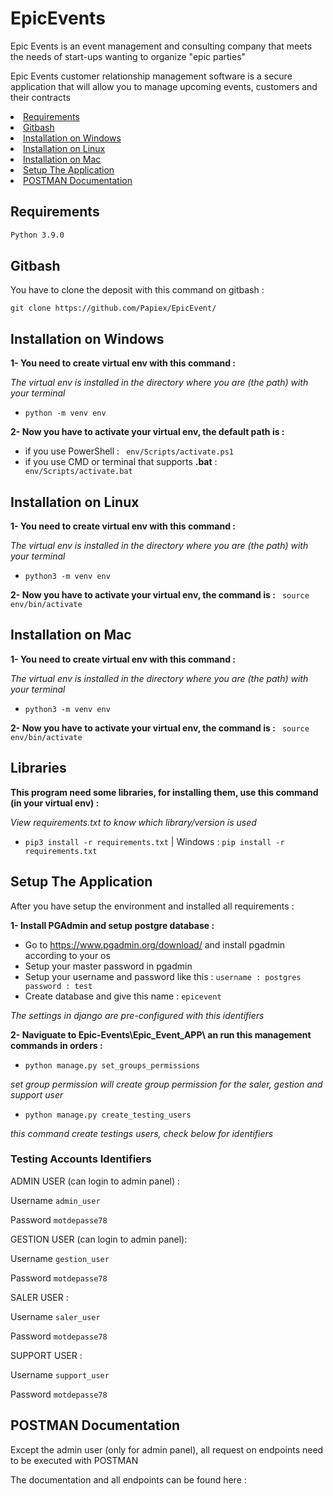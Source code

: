 # EpicEvents

Epic Events is an event management and consulting company that meets the needs of start-ups wanting to organize "epic parties"

Epic Events customer relationship management software is a secure application that will allow you to manage upcoming events, customers and their contracts


<li><a href="#requirements">Requirements</a></li>
<li><a href="#gitbash">Gitbash</a></li>
<li><a href="#installation-on-windows">Installation on Windows</a></li>
<li><a href="#installation-on-linux">Installation on Linux</a></li>
<li><a href="#installation-on-mac">Installation on Mac</a></li>
<li><a href="#setup-the-application">Setup The Application</a></li>
<li><a href="#postman-documentation">POSTMAN Documentation</a></li>


## Requirements
```bash
Python 3.9.0
```
## Gitbash
You have to clone the deposit with this command on gitbash :
```
git clone https://github.com/Papiex/EpicEvent/
```

## Installation on Windows
__1- You need to create virtual env with this command :__

*The virtual env is installed in the directory where you are (the path) with your terminal*

- ```python -m venv env```

__2- Now you have to activate your virtual env, the default path is :__
- if you use PowerShell :
``` env/Scripts/activate.ps1```
- if you use CMD or terminal that supports __.bat__ :
``` env/Scripts/activate.bat```

## Installation on Linux
__1- You need to create virtual env with this command :__

*The virtual env is installed in the directory where you are (the path) with your terminal*

- ```python3 -m venv env```

__2- Now you have to activate your virtual env, the command is :__
``` source env/bin/activate```

## Installation on Mac
__1- You need to create virtual env with this command :__

*The virtual env is installed in the directory where you are (the path) with your terminal*

- ```python3 -m venv env```

__2- Now you have to activate your virtual env, the command is :__
``` source env/bin/activate```

## Libraries
__This program need some libraries, for installing them, use this command (in your virtual env) :__

*View requirements.txt to know which library/version is used*

- ```pip3 install -r requirements.txt``` | Windows : ```pip install -r requirements.txt```


## Setup The Application

After you have setup the environment and installed all requirements :

__1- Install PGAdmin and setup postgre database :__

- Go to https://www.pgadmin.org/download/ and install pgadmin according to your os
- Setup your master password in pgadmin
- Setup your username and password like this : ```username : postgres password : test```
- Create database and give this name : ```epicevent```

_The settings in django are pre-configured with this identifiers_

__2- Naviguate to Epic-Events\Epic_Event_APP\ an run this management commands in orders :__

- ```python manage.py set_groups_permissions```

_set group permission will create group permission for the saler, gestion and support user_

- ```python manage.py create_testing_users```

_this command create testings users, check below for identifiers_

### Testing Accounts Identifiers

ADMIN USER (can login to admin panel) :

Username ```admin_user```

Password ```motdepasse78```

GESTION USER (can login to admin panel):

Username ```gestion_user```

Password ```motdepasse78```

SALER USER :

Username ```saler_user```

Password ```motdepasse78```

SUPPORT USER :

Username ```support_user```

Password ```motdepasse78```

## POSTMAN Documentation

Except the admin user (only for admin panel), all request on endpoints need to be executed with POSTMAN

The documentation and all endpoints can be found here :